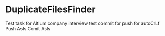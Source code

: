 # DuplicateFilesFinder
Test task for Altium company interview
test commit for push for autoCrLf 
Push AsIs Comit AsIs
